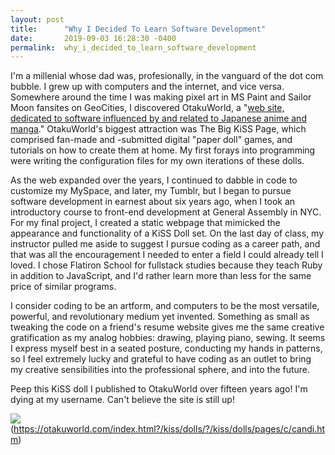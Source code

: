 ```yaml
---
layout: post
title:      "Why I Decided To Learn Software Development"
date:       2019-09-03 16:28:30 -0400
permalink:  why_i_decided_to_learn_software_development
---
```



	
I'm a millenial whose dad was, profesionally, in the vanguard of the dot com bubble. I grew up with computers and the internet, and vice versa. Somewhere around the time I was making pixel art in MS Paint and Sailor Moon fansites on GeoCities, I discovered OtakuWorld, a "[web site, dedicated to software influenced by and related to Japanese anime and manga](http://https://otakuworld.com/)." OtakuWorld's biggest attraction was The Big KiSS Page, which comprised fan-made and -submitted digital "paper doll" games, and tutorials on how to create them at home. My first forays into programming were writing the configuration files for my own iterations of these dolls.

As the web expanded over the years, I continued to dabble in code to customize my MySpace, and later, my Tumblr, but I began to pursue software development in earnest about six years ago, when I took an introductory course to front-end development at General Assembly in NYC. For my final project, I created a static webpage that mimicked the appearance and functionality of a KiSS Doll set. On the last day of class, my instructor pulled me aside to suggest I pursue coding as a career path, and that was all the encouragement I needed to enter a field I could already tell I loved. I chose Flatiron School for fullstack studies because they teach Ruby in addition to JavaScript, and I'd rather learn more than less for the same price of similar programs.

I consider coding to be an artform, and computers to be the most versatile, powerful, and revolutionary medium yet invented. Something as small as tweaking the code on a friend's resume website gives me the same creative gratification as my analog hobbies: drawing, playing piano, sewing. It seems I express myself best in a seated posture, conducting my hands in patterns, so I feel extremely lucky and grateful to have coding as an outlet to bring my creative sensibilities into the professional sphere, and into the future.

Peep this KiSS doll I published to OtakuWorld over fifteen years ago! I'm dying at my username. Can't believe the site is still up!

![](https://i.imgur.com/m9zSCrG.png)
(https://otakuworld.com/index.html?/kiss/dolls/?/kiss/dolls/pages/c/candi.htm)


